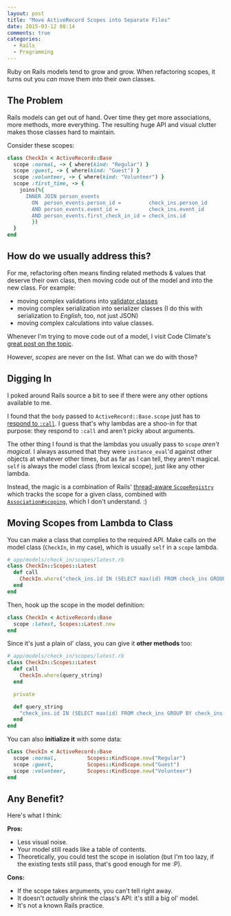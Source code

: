 ```yaml
---
layout: post
title: "Move ActiveRecord Scopes into Separate Files"
date: 2015-03-12 08:14
comments: true
categories:
  - Rails
  - Programming
---
```


Ruby on Rails models tend to grow and grow. When refactoring scopes, it turns out you _can_ move them into their own classes.

<!-- more -->

## The Problem

Rails models can get out of hand. Over time they get more associations, more methods, more everything. The resulting huge API and visual clutter makes those classes hard to maintain.

Consider these scopes:

```ruby
class CheckIn < ActiveRecord::Base
  scope :normal, -> { where(kind: "Regular") }
  scope :guest, -> { where(kind: "Guest") }
  scope :volunteer, -> { where(kind: "Volunteer") }
  scope :first_time, -> {
    joins(%{
      INNER JOIN person_events
        ON  person_events.person_id =         check_ins.person_id
        AND person_events.event_id =          check_ins.event_id
        AND person_events.first_check_in_id = check_ins.id
        })
  }
end
```

## How do we usually address this?

For me, refactoring often means finding related methods & values that deserve their own class, then moving code out of the model and into the new class. For example:

- moving complex validations into [validator classes](http://api.rubyonrails.org/classes/ActiveModel/Validator.html)
- moving complex serialization into serializer classes (I do this with serialization to _English_, too, not just JSON)
- moving complex calculations into value classes.

Whenever I'm trying to move code out of a model, I visit Code Climate's [great post on the topic](http://blog.codeclimate.com/blog/2012/10/17/7-ways-to-decompose-fat-activerecord-models/).

However, _scopes_ are never on the list. What can we do with those?

## Digging In

I poked around Rails source a bit to see if there were any other options available to me.

I found that the `body` passed to `ActiveRecord::Base.scope` just has to [respond to `:call`](https://github.com/rails/rails/blob/5e0b555b453ea2ca36986c111512627d806101e7/activerecord/lib/active_record/scoping/named.rb#L149). I guess that's why lambdas are a shoo-in for that purpose: they respond to `:call` and aren't picky about arguments.

The other thing I found is that the lambdas you usually pass to `scope` _aren't magical_. I always assumed that they were `instance_eval`'d against other objects at whatever other times, but as far as I can tell, they aren't magical. `self` is always the model class (from lexical scope), just like any other lambda.

Instead, the magic is a combination of Rails' [thread-aware `ScopeRegistry`](https://github.com/rails/rails/blob/5e0b555b453ea2ca36986c111512627d806101e7/activerecord/lib/active_record/scoping.rb#L57) which tracks the scope for a given class, combined with [`Association#scoping`](https://github.com/rails/rails/blob/ce32ff462f3ba89c87f337f9150b3976d23220e8/activerecord/lib/active_record/relation.rb#L319), which I don't understand. :)

## Moving Scopes from Lambda to Class

You can make a class that complies to the required API. Make calls on the model class (`CheckIn`, in my case), which is usually `self` in a `scope` lambda.

```ruby
# app/models/check_in/scopes/latest.rb
class CheckIn::Scopes::Latest
  def call
    CheckIn.where("check_ins.id IN (SELECT max(id) FROM check_ins GROUP BY check_ins.person_id)")
  end
end
```

Then, hook up the scope in the model definition:

```ruby
class CheckIn < ActiveRecord::Base
  scope :latest, Scopes::Latest.new
end
```

Since it's just a plain ol' class, you can give it __other methods__ too:

```ruby
# app/models/check_in/scopes/latest.rb
class CheckIn::Scopes::Latest
  def call
    CheckIn.where(query_string)
  end

  private

  def query_string
    "check_ins.id IN (SELECT max(id) FROM check_ins GROUP BY check_ins.person_id)"
  end
end
```

You can also __initialize it__ with some data:

```ruby
class CheckIn < ActiveRecord::Base
  scope :normal,          Scopes::KindScope.new("Regular")
  scope :guest,           Scopes::KindScope.new("Guest")
  scope :volunteer,       Scopes::KindScope.new("Volunteer")
end
```


## Any Benefit?

Here's what I think:

__Pros:__

- Less visual noise.
- Your model still reads like a table of contents.
- Theoretically, you could test the scope in isolation (but I'm too lazy, if the existing tests still pass, that's good enough for me :P).

__Cons:__

- If the scope takes arguments, you can't tell right away.
- It doesn't _actually_ shrink the class's API: it's still a big ol' model.
- It's not a known Rails practice.




